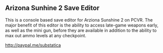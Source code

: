 ## Arizona Sunhine 2 Save Editor

This is a console based save editor for Arziona Sunshine 2 on PCVR. The major benefit of this editor is the ability to access late-game weapons early, as well as the mini gun, before they are available in addition to the ability to max out ammo levels at any checkpoint.

http://paypal.me/substatica
